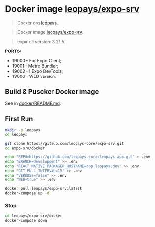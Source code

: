 # Docker image [leopays/expo-srv]
> Docker org [leopays].

> Docker image [leopays/expo-srv].

> expo-cli version: 3.21.5.

**PORTS:**
  - 19000 - For Expo Client;
  - 19001 - Metro Bundler;
  - 19002 - ! Expo DevTools;
  - 19006 - WEB version.


## Build & Puscker Docker image
See in [docker/README.md](docker).


## First Run
```bash
mkdir -p leopays
cd leopays

git clone https://github.com/leopays-core/expo-srv.git
cd expo-srv/docker

echo "REPO=https://github.com/leopays-core/leopays-app.git" > .env
echo "BRANCH=development" >> .env
echo "REACT_NATIVE_PACKAGER_HOSTNAME=app.leopays.dev" >> .env
echo "GIT_PULL_INTERVAL=15" >> .env
echo "VERBOSE=false" >> .env
echo "WEB=true" >> .env

docker pull leopays/expo-srv:latest
docker-compose up -d
```


### Stop
```bash
cd leopays/expo-srv/docker
docker-compose down
```


[leopays]: https://hub.docker.com/u/leopays "leopays"
[leopays/expo-srv]: https://hub.docker.com/r/leopays/expo-srv "leopays/expo-srv"
